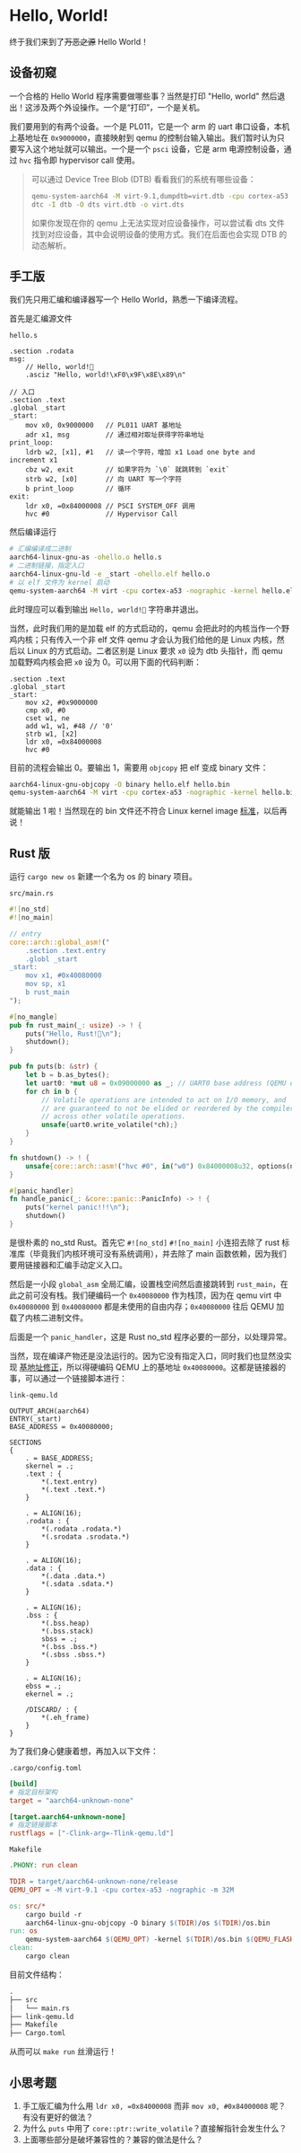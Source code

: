 # Hello, World!

终于我们来到了~~万恶之源~~ Hello World！

## 设备初窥

一个合格的 Hello World 程序需要做哪些事？当然是打印 "Hello, world" 然后退出！这涉及两个外设操作。一个是“打印”，一个是关机。

我们要用到的有两个设备。一个是 PL011，它是一个 arm 的 uart 串口设备，本机上基地址在 `0x9000000`，直接映射到 qemu 的控制台输入输出。我们暂时认为只要写入这个地址就可以输出。一个是一个 `psci` 设备，它是 arm 电源控制设备，通过 `hvc` 指令即 hypervisor call 使用。

> 可以通过 Device Tree Blob (DTB) 看看我们的系统有哪些设备：
> 
> ```bash
> qemu-system-aarch64 -M virt-9.1,dumpdtb=virt.dtb -cpu cortex-a53 -nographic
> dtc -I dtb -O dts virt.dtb -o virt.dts
> ```
> 
> 如果你发现在你的 qemu 上无法实现对应设备操作，可以尝试看 dts 文件找到对应设备，其中会说明设备的使用方式。我们在后面也会实现 DTB 的动态解析。

## 手工版

我们先只用汇编和编译器写一个 Hello World，熟悉一下编译流程。

首先是汇编源文件

`hello.s`
```arm
.section .rodata
msg:
    // Hello, world!🎉
    .asciz "Hello, world!\xF0\x9F\x8E\x89\n"

// 入口
.section .text
.global _start
_start:
    mov x0, 0x9000000   // PL011 UART 基地址
    adr x1, msg         // 通过相对取址获得字符串地址
print_loop:
    ldrb w2, [x1], #1   // 读一个字符，增加 x1 Load one byte and increment x1
    cbz w2, exit        // 如果字符为 `\0` 就跳转到 `exit`
    strb w2, [x0]       // 向 UART 写一个字符
    b print_loop        // 循环
exit:
    ldr x0, =0x84000008 // PSCI SYSTEM_OFF 调用
    hvc #0              // Hypervisor Call
```

然后编译运行

```bash
# 汇编编译成二进制
aarch64-linux-gnu-as -ohello.o hello.s
# 二进制链接，指定入口
aarch64-linux-gnu-ld -e _start -ohello.elf hello.o
# 以 elf 文件为 kernel 启动
qemu-system-aarch64 -M virt -cpu cortex-a53 -nographic -kernel hello.elf
```

此时理应可以看到输出 `Hello, world!🎉` 字符串并退出。

当然，此时我们用的是加载 elf 的方式启动的，qemu 会把此时的内核当作一个野鸡内核；只有传入一个非 elf 文件 qemu 才会认为我们给他的是 Linux 内核，然后以 Linux 的方式启动。二者区别是 Linux 要求 `x0` 设为 dtb 头指针，而 qemu 加载野鸡内核会把 `x0` 设为 0。可以用下面的代码判断：

```arm
.section .text
.global _start
_start:
    mov x2, #0x9000000
    cmp x0, #0
    cset w1, ne
    add w1, w1, #48 // '0'
    strb w1, [x2]
    ldr x0, =0x84000008
    hvc #0
```

目前的流程会输出 0。要输出 1，需要用 `objcopy` 把 elf 变成 binary 文件：

```bash
aarch64-linux-gnu-objcopy -O binary hello.elf hello.bin
qemu-system-aarch64 -M virt -cpu cortex-a53 -nographic -kernel hello.bin
```

就能输出 1 啦！当然现在的 bin 文件还不符合 Linux kernel image [标准](https://docs.kernel.org/arch/arm64/booting.html)，以后再说！

## Rust 版

运行 `cargo new os` 新建一个名为 os 的 binary 项目。

`src/main.rs`
```rust
#![no_std]
#![no_main]

// entry
core::arch::global_asm!("
    .section .text.entry
    .globl _start
_start:
    mov x1, #0x40080000
    mov sp, x1
    b rust_main
");

#[no_mangle]
pub fn rust_main(_: usize) -> ! {
    puts("Hello, Rust!🎉\n");
    shutdown();
}

pub fn puts(b: &str) {
    let b = b.as_bytes();
    let uart0: *mut u8 = 0x09000000 as _; // UART0 base address (QEMU default for PL011 UART)
    for ch in b {
        // Volatile operations are intended to act on I/O memory, and 
        // are guaranteed to not be elided or reordered by the compiler
        // across other volatile operations.
        unsafe{uart0.write_volatile(*ch);}
    }
}

fn shutdown() -> ! {
    unsafe{core::arch::asm!("hvc #0", in("w0") 0x84000008u32, options(noreturn))};
}

#[panic_handler]
fn handle_panic(_: &core::panic::PanicInfo) -> ! {
    puts("kernel panic!!!\n");
    shutdown()
}
```

是很朴素的 no_std Rust。首先它 `#![no_std]` `#![no_main]` 小连招去除了 rust 标准库（毕竟我们内核环境可没有系统调用），并去除了 main 函数依赖，因为我们要用链接器和汇编手动定义入口。

然后是一小段 `global_asm` 全局汇编，设置栈空间然后直接跳转到 `rust_main`，在此之前可没有栈。我们硬编码一个 `0x40080000` 作为栈顶，因为在 qemu virt 中 `0x40080000` 到 `0x40080000` 都是未使用的自由内存；`0x40080000` 往后 QEMU 加载了内核二进制文件。

后面是一个 `panic_handler`，这是 Rust no_std 程序必要的一部分，以处理异常。

当然，现在编译产物还是没法运行的。因为它没有指定入口，同时我们也显然没实现 [基地址修正](https://xinqiu.gitbooks.io/linux-insides-cn/content/Initialization/linux-initialization-1.html#修正页表基地址)，所以得硬编码 QEMU 上的基地址 `0x40080000`。这都是链接器的事，可以通过一个链接脚本进行：

`link-qemu.ld`
```ld
OUTPUT_ARCH(aarch64)
ENTRY(_start)
BASE_ADDRESS = 0x40080000;

SECTIONS
{
    . = BASE_ADDRESS;
    skernel = .;
    .text : {
        *(.text.entry)
        *(.text .text.*)
    }

    . = ALIGN(16);
    .rodata : {
        *(.rodata .rodata.*)
        *(.srodata .srodata.*)
    }

    . = ALIGN(16);
    .data : {
        *(.data .data.*)
        *(.sdata .sdata.*)
    }

    . = ALIGN(16);
    .bss : {
        *(.bss.heap)
        *(.bss.stack)
        sbss = .;
        *(.bss .bss.*)
        *(.sbss .sbss.*)
    }

    . = ALIGN(16);
    ebss = .;
    ekernel = .;

    /DISCARD/ : {
        *(.eh_frame)
    }
}
```

为了我们身心健康着想，再加入以下文件：

`.cargo/config.toml`
```toml
[build]
# 指定目标架构
target = "aarch64-unknown-none"

[target.aarch64-unknown-none]
# 指定链接脚本
rustflags = ["-Clink-arg=-Tlink-qemu.ld"]
```

`Makefile`
```Makefile
.PHONY: run clean

TDIR = target/aarch64-unknown-none/release
QEMU_OPT = -M virt-9.1 -cpu cortex-a53 -nographic -m 32M

os: src/*
	cargo build -r
	aarch64-linux-gnu-objcopy -O binary $(TDIR)/os $(TDIR)/os.bin
run: os
	qemu-system-aarch64 $(QEMU_OPT) -kernel $(TDIR)/os.bin $(QEMU_FLASH)
clean:
	cargo clean
```

目前文件结构：

```txt
.
├── src
│   └── main.rs
├── link-qemu.ld
├── Makefile
├── Cargo.toml
```

从而可以 `make run` 丝滑运行！

## 小思考题

1. 手工版汇编为什么用 `ldr x0, =0x84000008` 而非 `mov x0, #0x84000008` 呢？有没有更好的做法？
2. 为什么 `puts` 中用了 `core::ptr::write_volatile`？直接解指针会发生什么？
3. 上面哪些部分是破坏兼容性的？兼容的做法是什么？
